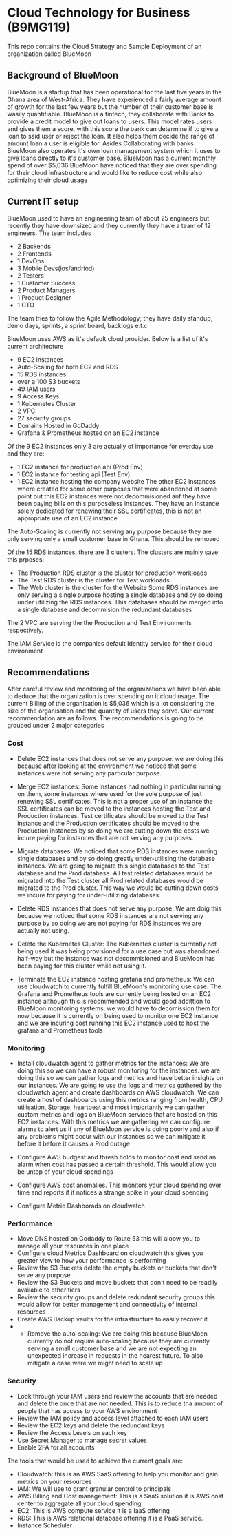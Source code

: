 # Cloud Technology for Business (B9MG119) 
This repo contains the Cloud Strategy and Sample Deployment of an organization called BlueMoon

## Background of BlueMoon
BlueMoon is a startup that has been operational for the last five years in the Ghana area of West-Africa. They have experienced a fairly average amount of growth for the last few years but the number of their customer base is wasily quantifiable. BlueMoon is a fintech, they collaborate with Banks to provide a credit model to give out loans to users. This model rates users and gives them a score, with this score the bank can determine if to give a loan to said user or reject the loan. It also helps them decide the range of amount loan a user is eligible for. Asides Collaborating with banks BlueMoon also operates it's own loan management system which it uses to give loans directly to it's customer base. BlueMoon has a current monthly spend of over $5,036 BlueMoon have noticed that they are over spending for their cloud infrastructure and would like to reduce cost while also optimizing their cloud usage

## Current IT setup
BlueMoon used to have an engineering team of about 25 engineers but recently they have downsized and they currently they have a team of 12 engineers. The team includes 
- 2 Backends
- 2 Frontends
- 1 DevOps
- 3 Mobile Devs(ios/andriod)
- 2 Testers
- 1 Customer Success
- 2 Product Managers
- 1 Product Designer
- 1 CTO
  

The team tries to follow the Agile Methodology; they have daily standup, demo days, sprints, a sprint board, backlogs e.t.c

BlueMoon uses AWS as it's default cloud provider. Below is a list of it's current architecture
- 9 EC2 instances
- Auto-Scaling for both EC2 and RDS
- 15 RDS instances
- over a 100 S3 buckets
- 49 IAM users
- 9 Access Keys
- 1 Kubernetes Cluster
- 2 VPC
- 27 security groups
- Domains Hosted in GoDaddy
- Grafana & Prometheus hosted on an EC2 instance

Of the 9 EC2 instances only 3 are actually of importance for everday use and they are:
- 1 EC2 instance for production api (Prod Env)
- 1 EC2 instance for testing api (Test Env)
- 1 EC2 instance hosting the company website
The other EC2 instances where created for some other purposes that were abandoned at some point but this EC2 instances were not decommisioned anf they have been paying bills on this purposeless instances. They have an instance solely dedicated for renewing their SSL certificates, this is not an appropriate use of an EC2 instance

The Auto-Scaling is currently not serving any purpose because they are only serving only a small customer base in Ghana. This should be removed 

Of the 15 RDS instances, there are 3 clusters. The clusters are mainly save this prposes:
- The Production RDS cluster is the cluster for production workloads
- The Test RDS cluster is the cluster for Test workloads
- The Web cluster is the cluster for the Website
Some RDS instances are only serving a single purpose hosting a single database and by so doing under utilizing the RDS instances. This databases should be merged into a single database and decommision the redundant databases

The 2 VPC are serving the the Production and Test Environments respectively.

The IAM Service is the companies default Identity service for their cloud environment



## Recommendations 
After careful review and monitoring of the organizations we have been able to deduce that the organization is over spending on it cloud usage. The current Billing of the organisation is $5,036 which is a lot considering the size of the organisation and the quantity of users they serve. Our current recommendation are as follows. The recommendations is going to be grouped under 2 major categories 

### Cost
- Delete EC2 instances that does not serve any purpose: we are doing this because after looking at the environment we noticed that some instances were not serving any particular purpose.
  
- Merge EC2 instances: Some instances had nothing in particular running on them, some instances where used for the sole purpose of just renewing SSL certificates. This is not a proper use of an instance the SSL certificates can be moved to the instances hosting the Test and Production instances. Test certificates should be moved to the Test instance and the Production certificates should be moved to the Production instances by so doing we are cutting down the costs we incure paying for instances that are not serving any purposes.

- Migrate databases: We noticed that some RDS instances were running single databases and by so doing greatly under-utilising the database instances. We are going to migrate this single databases to the Test database and the Prod database. All test related databases would be migrated into the Test cluster all Prod related databases would be migrated to the Prod cluster. This way we would be cutting down costs we incure for paying for under-utilizing databases
  
- Delete RDS instances that does not serve any purpose: We are doig this because we noticed that some RDS instances are not serving any purpose by so doing we are not paying for RDS instances we are actually not using.

- Delete the Kubernetes Cluster: The Kubernetes cluster is currently not being used it was being provisioned for a use case but was abandoned half-way but the instance was not decommisioned and BlueMoon has been paying for this cluster while not using it.

- Terminate the EC2 instance hosting grafana and prometheus: We can use cloudwatch to currently fulfill BlueMoon's monitoring use case. The Grafana and Prometheus tools are currently being hosted on an EC2 instance although this is recommended and would good addittion to BlueMoon monitoring systems, we would have to decomission them for now because it is currently on being used to monitor one EC2 instance and we are incuring cost running this EC2 instance used to host the grafana and Prometheus tools

### Monitoring 
- Install cloudwatch agent to gather metrics for the instances: We are doing this so we can have a robust monitoring for the instances. we are doing this so we can gather logs and metrics and have better insights on our instances. We are going to use the logs and metrics gathered by the cloudwatch agent and create dashboards on AWS cloudwatch. We can create a host of dashboards using this metrics ranging from health, CPU utilisation, Storage, heartbeat and most importantly we can gather custom metrics and logs on BlueMoon services that are hosted on this EC2 instances. With this metrics we are gathering we can configure alarms to alert us if any of BlueMoon service is doing poorly and also if any problems might occur with our instances so we can mitigate it before it before it causes a Prod outage 

- Configure AWS budgest and thresh holds to monitor cost and send an alarm when cost has passed a certain threshold. This would allow you be untop of your cloud spendings
- Configure AWS cost anomalies. This monitors your cloud spending over time and reports if it notices a strange spike in your cloud spending
- Configure Metric Dashborads on cloudwatch

### Performance 
- Move DNS hosted on Godaddy to Route 53 this will aloow you to manage all your resources in one place
- Configure cloud Metrics Dashboard on cloudwatch this gives you greater view to how your performance is performing
- Review the S3 Buckets delete the empty buckets or buckets that don't serve any purpose
- Review the S3 Buckets and move buckets that don't need to be readily available to other tiers
- Review the security groups and delete redundant security groups this would allow for better management and connectivity of internal resources
- Create AWS Backup vaults for the infrastructure to easily recover it
- - Remove the auto-scaling: We are doing this because BlueMoon currently do not require auto-scaling because they are currently serving a small customer base and we are not expecting an unexpected increase in requests in the nearest future. To also mitigate a case were we might need to scale up



### Security
- Look through your IAM users and review the accounts that are needed and delete the once that are not needed. This is to reduce tha amount of people that has access to your AWS environment
- Review the IAM policy and access level attached to each IAM users
- Review the EC2 keys and delete the redundant keys
- Review the Access Levels on each key
- Use Secret Manager to manage secret values
- Enable 2FA for all accounts

The tools that would be used to achieve the current goals are:
- Cloudwatch: this is an AWS SaaS offering to help you monitor and gain metrics on your resources 
- IAM: We will use to grant granular control to principals 
- AWS Billing and Cost management: This is a SaaS solution it is AWS cost center to aggregate all your cloud spending
- EC2: This is AWS compute service it is a IaaS offering
- RDS: This is AWS relational database offering it is a PaaS service.
- Instance Scheduler 






